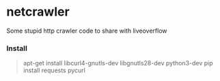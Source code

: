 # netcrawler
Some stupid http crawler code to share with liveoverflow 

### Install
> apt-get install libcurl4-gnutls-dev libgnutls28-dev python3-dev
> pip install requests pycurl
